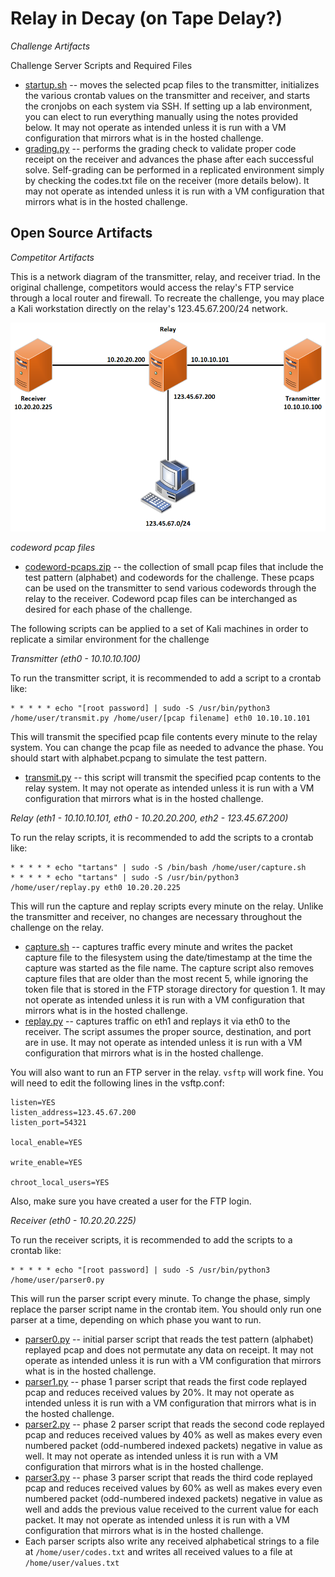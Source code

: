 # Relay in Decay (on Tape Delay?)

_Challenge Artifacts_

Challenge Server Scripts and Required Files
- [startup.sh](./challengeserver/startup.sh) -- moves the selected pcap files to the transmitter, initializes the various crontab values on the transmitter and receiver, and starts the cronjobs on each system via SSH. If setting up a lab environment, you can elect to run everything manually using the notes provided below. It may not operate as intended unless it is run with a VM configuration that mirrors what is in the hosted challenge.
- [grading.py](./challengeserver/grading.py) -- performs the grading check to validate proper code receipt on the receiver and advances the phase after each successful solve. Self-grading can be performed in a replicated environment simply by checking the codes.txt file on the receiver (more details below). It may not operate as intended unless it is run with a VM configuration that mirrors what is in the hosted challenge.

## Open Source Artifacts

_Competitor Artifacts_

This is a network diagram of the transmitter, relay, and receiver triad. In the original challenge, competitors would access the relay's FTP service through a local router and firewall. To recreate the challenge, you may place a Kali workstation directly on the relay's 123.45.67.200/24 network. 

![](./c54-network.png)

_codeword pcap files_

- [codeword-pcaps.zip](./challengeserver/codeword-pcaps.zip) -- the collection of small pcap files that include the test pattern (alphabet) and codewords for the challenge. These pcaps can be used on the transmitter to send various codewords through the relay to the receiver. Codeword pcap files can be interchanged as desired for each phase of the challenge.

The following scripts can be applied to a set of Kali machines in order to replicate a similar environment for the challenge

_Transmitter (eth0 - 10.10.10.100)_

To run the transmitter script, it is recommended to add a script to a crontab like:

```
* * * * * echo "[root password] | sudo -S /usr/bin/python3 /home/user/transmit.py /home/user/[pcap filename] eth0 10.10.10.101
```

This will transmit the specified pcap file contents every minute to the relay system. You can change the pcap file as needed to advance the phase. You should start with alphabet.pcpang to simulate the test pattern.
 - [transmit.py](./transmitter/transmit.py) -- this script will transmit the specified pcap contents to the relay system. It may not operate as intended unless it is run with a VM configuration that mirrors what is in the hosted challenge.

_Relay (eth1 - 10.10.10.101, eth0 - 10.20.20.200, eth2 - 123.45.67.200)_

To run the relay scripts, it is recommended to add the scripts to a crontab like:

```
* * * * * echo "tartans" | sudo -S /bin/bash /home/user/capture.sh
* * * * * echo "tartans" | sudo -S /usr/bin/python3 /home/user/replay.py eth0 10.20.20.225
```

This will run the capture and replay scripts every minute on the relay. Unlike the transmitter and receiver, no changes are necessary throughout the challenge on the relay.
 - [capture.sh](./relay/capture.sh) -- captures traffic every minute and writes the packet capture file to the filesystem using the date/timestamp at the time the capture was started as the file name. The capture script also removes capture files that are older than the most recent 5, while ignoring the token file that is stored in the FTP storage directory for question 1. It may not operate as intended unless it is run with a VM configuration that mirrors what is in the hosted challenge.
 - [replay.py](./relay/replay.py) -- captures traffic on eth1 and replays it via eth0 to the receiver. The script assumes the proper source, destination, and port are in use. It may not operate as intended unless it is run with a VM configuration that mirrors what is in the hosted challenge.

You will also want to run an FTP server in the relay. `vsftp` will work fine. You will need to edit the following lines in the vsftp.conf:

```
listen=YES
listen_address=123.45.67.200
listen_port=54321

local_enable=YES

write_enable=YES

chroot_local_users=YES
```

Also, make sure you have created a user for the FTP login.

_Receiver (eth0 - 10.20.20.225)_

To run the receiver scripts, it is recommended to add the scripts to a crontab like:

```
* * * * * echo "[root password] | sudo -S /usr/bin/python3 /home/user/parser0.py
```

This will run the parser script every minute. To change the phase, simply replace the parser script name in the crontab item. You should only run one parser at a time, depending on which phase you want to run.
 - [parser0.py](./receiver/parser0.py) -- initial parser script that reads the test pattern (alphabet) replayed pcap and does not permutate any data on receipt. It may not operate as intended unless it is run with a VM configuration that mirrors what is in the hosted challenge.
 - [parser1.py](./receiver/parser1.py) -- phase 1 parser script that reads the first code replayed pcap and reduces received values by 20%. It may not operate as intended unless it is run with a VM configuration that mirrors what is in the hosted challenge.
 - [parser2.py](./receiver/parser2.py) -- phase 2 parser script that reads the second code replayed pcap and reduces received values by 40% as well as makes every even numbered packet (odd-numbered indexed packets) negative in value as well. It may not operate as intended unless it is run with a VM configuration that mirrors what is in the hosted challenge.
 - [parser3.py](./receiver/parser3.py) -- phase 3 parser script that reads the third code replayed pcap and reduces received values by 60% as well as makes every even numbered packet (odd-numbered indexed packets) negative in value as well and adds the previous value received to the current value for each packet. It may not operate as intended unless it is run with a VM configuration that mirrors what is in the hosted challenge.
 - Each parser scripts also write any received alphabetical strings to a file at `/home/user/codes.txt` and writes all received values to a file at `/home/user/values.txt`
